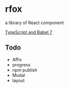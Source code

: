 # rfox
 a library of React component

[TypeScript and Babel 7](https://blogs.msdn.microsoft.com/typescript/2018/08/27/typescript-and-babel-7/)

## Todo
+ Affix
+ progress
+ npm publish
+ Modal
+ layout